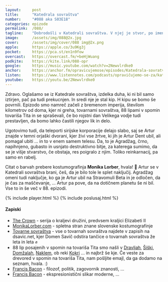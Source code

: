```yaml
---
layout: 	post
title:  	"Katedrala sovraštva"
number: 	"#088 aka S03E18"
categories:	epizode
permalink:	/088/
tagline: 	"Dobrodošli v Katedrali sovraštva. V njej je stvor, po imenu Agradžag, ki je večkratna žrtev Arturja Denta. Citat preber Monika Lorber."
image:		/assets/img/088@2x.jpg
cover:		/assets/img/cover/088 img@2x.png
apple:		https://apple.co/3u9Kg3j
pocket:		https://pca.st/en1n9fow
overcast:	https://overcast.fm/+beHjWuang
podkite:	https://kite.link/088-opr
google:		https://music.youtube.com/watch?v=2Newvlrdke0
anchor:		https://anchor.fm/opravicujemose/episodes/Katedrala-sovratva-e1dmbj3
listen:		https://www.listennotes.com/podcasts/opravičujemo-se-za/katedrala-sovraštva-dac5A4PvDOm/embed/
youtube:	https://youtu.be/2Newvlrdke0
---
```


Zdravo. Oglašamo se iz Katedrale sovraštva, izdelka duha, ki ni bil samo iztirjen, pač pa tudi prekucnjen. In sredi nje je stal kip. H kipu se bomo še povrnili. Epizodo smo namreč začeli z bremenom imperija, številom kilometrov od doma, kjer ni greha, tovarnami sovraštva, 88 lipami v spomin tovariša Tita in se spraševali, če bo rojstni dan Velikega vodje tudi prestavljen, da bomo lahko častili njegov lik in delo. 

Ugotovimo tudi, da teleporti sirijske korporacije delajo slabo, saj se Artur znajde v temni orjaški dvorani, kjer živi vse žrtve, ki jih je Artur Dent ubil, ali pomagal ubiti ... in to v enem samem telesu. Da, to je Agradžag, črno, napihnjeno, gubasto in usnjato destruktivno bitje, za katerega sumimo, da se je višje stvarstvo, če obstaja, res poigralo z njim. Toliko reinkarnacij, pa samo en rabelj. 

Citat o barvah prebere kostumografinja **Monika Lorber**, hvala! 🙏 Artur se v Katedrali sovraštva brani, češ, da je bilo tole le splet naključij. Agradžag omeni tudi naključje, ko ga je Artur ubil na Stravomuli Beta in je odločen, da je čas za maščevanje, ... Artur pa pove, da na dotičnem planetu še ni bil. Vse to in še več v 88. epizodi. 

{% include player.html %}
{% include poslusaj.html %}

<!--break-->

#### Zapiski

- [The Crown](https://en.wikipedia.org/wiki/The_Crown_(TV_series)) - serija o kraljevi družini, predvsem kraljici Elizabeti II
- [MonikaLorber.com](https://monikalorber.com/) - spletna stran znane slovenske kostumografinje
- [Tovarne sovraštva](https://www.dsavic.net/) - vse o tovarnah sovraštva najdete v zapisih na dsavic.net, kjer Domen Savič odstira tančice o tovarnah sovraštva že leta in leta ✊
- 88 lip posajenih v spomin na tovariša Tita smo našli v [Dravljah](https://foursquare.com/v/88-lip-dravlje/5916cca7ad910e51c7380ed7), [Šiški](https://foursquare.com/v/88-dreves-v-spomin-na-tovari%C5%A1a-tita/4dbe8b5ca86e0e98a213126e), [Domžalah](https://www.domzalske-novice.si/2017/06/03/88-lip-za-tita/), [Naklem](http://www.dedi.si/dediscina/458-88-lip-v-spomin-na-marsala-tita), ob reki [Kokri](https://old.delo.si/druzba/trip/ime-mi-je-kokra-rojena-sem-na-jezerskem.html) ... in najbrž še kje. Če veste za drevored v spomin na tovariša Tita, nam pošljite emajl, da ga dodamo na seznam, hvala. :) 
- [Francis Bacon](https://en.wikipedia.org/wiki/Francis_Bacon) - filozof, politik, zagovornik znanosti, ...
- [Francis Bacon](https://www.youtube.com/watch?v=2eOQm9yZN3c) - ekspresionistični slikar moderne, ...
